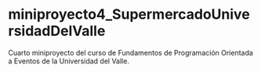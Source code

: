 # miniproyecto4_SupermercadoUniversidadDelValle
Cuarto miniproyecto del curso de Fundamentos de Programación Orientada a Eventos de la Universidad del Valle.
